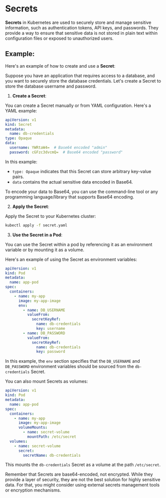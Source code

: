 # Secrets


**Secrets** in Kubernetes are used to securely store and manage sensitive information, such as authentication tokens, API keys, and passwords. They provide a way to ensure that sensitive data is not stored in plain text within configuration files or exposed to unauthorized users.

## Example:


Here's an example of how to create and use a **Secret**:

Suppose you have an application that requires access to a database, and you want to securely store the database credentials. Let's create a Secret to store the database username and password.

1. **Create a Secret**:

You can create a Secret manually or from YAML configuration. Here's a YAML example:

```yaml
apiVersion: v1
kind: Secret
metadata:
  name: db-credentials
type: Opaque
data:
  username: YWRtaW4=  # Base64 encoded "admin"
  password: cGFzc3dvcmQ=  # Base64 encoded "password"
```

In this example:
- `type: Opaque` indicates that this Secret can store arbitrary key-value pairs.
- `data` contains the actual sensitive data encoded in Base64.

To encode your data to Base64, you can use the command-line tool or any programming language/library that supports Base64 encoding.

2. **Apply the Secret**:

Apply the Secret to your Kubernetes cluster:

```bash
kubectl apply -f secret.yaml
```

3. **Use the Secret in a Pod**:

You can use the Secret within a pod by referencing it as an environment variable or by mounting it as a volume.

Here's an example of using the Secret as environment variables:

```yaml
apiVersion: v1
kind: Pod
metadata:
  name: app-pod
spec:
  containers:
    - name: my-app
      image: my-app-image
      env:
        - name: DB_USERNAME
          valueFrom:
            secretKeyRef:
              name: db-credentials
              key: username
        - name: DB_PASSWORD
          valueFrom:
            secretKeyRef:
              name: db-credentials
              key: password
```

In this example, the `env` section specifies that the `DB_USERNAME` and `DB_PASSWORD` environment variables should be sourced from the `db-credentials` Secret.

You can also mount Secrets as volumes:

```yaml
apiVersion: v1
kind: Pod
metadata:
  name: app-pod
spec:
  containers:
    - name: my-app
      image: my-app-image
      volumeMounts:
        - name: secret-volume
          mountPath: /etc/secret
  volumes:
    - name: secret-volume
      secret:
        secretName: db-credentials
```

This mounts the `db-credentials` Secret as a volume at the path `/etc/secret`.

Remember that Secrets are base64-encoded, not encrypted. While they provide a layer of security, they are not the best solution for highly sensitive data. For that, you might consider using external secrets management tools or encryption mechanisms.